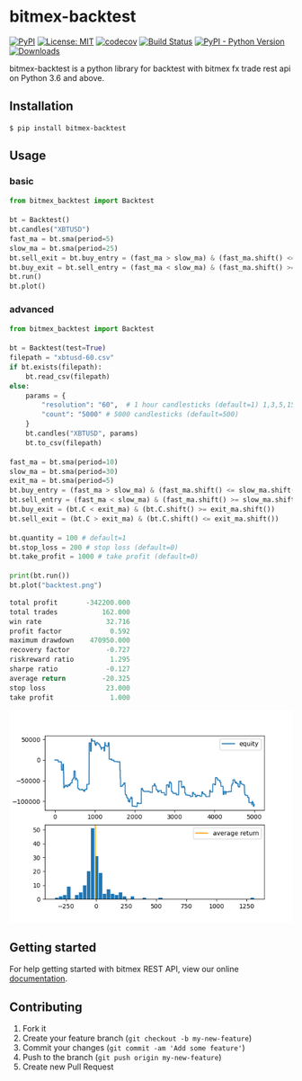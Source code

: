 # bitmex-backtest

[![PyPI](https://img.shields.io/pypi/v/bitmex-backtest)](https://pypi.org/project/bitmex-backtest/)
[![License: MIT](https://img.shields.io/badge/License-MIT-yellow.svg)](https://opensource.org/licenses/MIT)
[![codecov](https://codecov.io/gh/10mohi6/bitmex-backtest-python/branch/master/graph/badge.svg)](https://codecov.io/gh/10mohi6/bitmex-backtest-python)
[![Build Status](https://travis-ci.com/10mohi6/bitmex-backtest-python.svg?branch=master)](https://travis-ci.com/10mohi6/bitmex-backtest-python)
[![PyPI - Python Version](https://img.shields.io/pypi/pyversions/bitmex-backtest)](https://pypi.org/project/bitmex-backtest/)
[![Downloads](https://pepy.tech/badge/bitmex-backtest)](https://pepy.tech/project/bitmex-backtest)

bitmex-backtest is a python library for backtest with bitmex fx trade rest api on Python 3.6 and above.


## Installation

    $ pip install bitmex-backtest

## Usage

### basic
```python
from bitmex_backtest import Backtest

bt = Backtest()
bt.candles("XBTUSD")
fast_ma = bt.sma(period=5)
slow_ma = bt.sma(period=25)
bt.sell_exit = bt.buy_entry = (fast_ma > slow_ma) & (fast_ma.shift() <= slow_ma.shift())
bt.buy_exit = bt.sell_entry = (fast_ma < slow_ma) & (fast_ma.shift() >= slow_ma.shift())
bt.run()
bt.plot()
```

### advanced
```python
from bitmex_backtest import Backtest

bt = Backtest(test=True)
filepath = "xbtusd-60.csv"
if bt.exists(filepath):
    bt.read_csv(filepath)
else:
    params = {
        "resolution": "60",  # 1 hour candlesticks (default=1) 1,3,5,15,30,60,120,180,240,360,720,1D,3D,1W,2W,1M
        "count": "5000" # 5000 candlesticks (default=500)
    }
    bt.candles("XBTUSD", params)
    bt.to_csv(filepath)

fast_ma = bt.sma(period=10)
slow_ma = bt.sma(period=30)
exit_ma = bt.sma(period=5)
bt.buy_entry = (fast_ma > slow_ma) & (fast_ma.shift() <= slow_ma.shift())
bt.sell_entry = (fast_ma < slow_ma) & (fast_ma.shift() >= slow_ma.shift())
bt.buy_exit = (bt.C < exit_ma) & (bt.C.shift() >= exit_ma.shift())
bt.sell_exit = (bt.C > exit_ma) & (bt.C.shift() <= exit_ma.shift())

bt.quantity = 100 # default=1
bt.stop_loss = 200 # stop loss (default=0)
bt.take_profit = 1000 # take profit (default=0)

print(bt.run())
bt.plot("backtest.png")
```

```python
total profit       -342200.000
total trades           162.000
win rate                32.716
profit factor            0.592
maximum drawdown    470950.000
recovery factor         -0.727
riskreward ratio         1.295
sharpe ratio            -0.127
average return         -20.325
stop loss               23.000
take profit              1.000
```
![advanced.png](https://raw.githubusercontent.com/10mohi6/bitmex-backtest-python/master/tests/advanced.png)


## Getting started

For help getting started with bitmex REST API, view our online [documentation](https://www.bitmex.com/app/restAPI).


## Contributing

1. Fork it
2. Create your feature branch (`git checkout -b my-new-feature`)
3. Commit your changes (`git commit -am 'Add some feature'`)
4. Push to the branch (`git push origin my-new-feature`)
5. Create new Pull Request